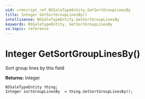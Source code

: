 ```yaml
---
uid: crmscript_ref_NSSaleTypeEntity_GetSortGroupLinesBy
title: Integer GetSortGroupLinesBy()
intellisense: NSSaleTypeEntity.GetSortGroupLinesBy
keywords: NSSaleTypeEntity, GetSortGroupLinesBy
so.topic: reference
---
```


# Integer GetSortGroupLinesBy()

Sort group lines by this field

**Returns:** Integer

```crmscript
NSSaleTypeEntity thing;
Integer sortGroupLinesBy  = thing.GetSortGroupLinesBy();
```

